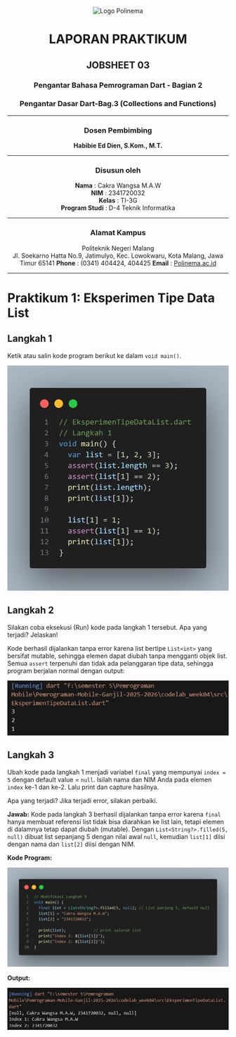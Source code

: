 <p align="center">
  <img src="https://3.bp.blogspot.com/-whSxEvHuEds/VOBUC7I5NNI/AAAAAAAAAUY/qfk23ch5o_c/s1600/logo_polinema_by_adminkerapolinema-d3b0ojd.jpg" alt="Logo Polinema" width="150">
</p>

<h1 align="center">LAPORAN PRAKTIKUM</h1>
<h2 align="center">JOBSHEET 03</h2>
<h3 align="center">Pengantar Bahasa Pemrograman Dart - Bagian 2</h3>
<h3 align="center">Pengantar Dasar Dart-Bag.3 (Collections and Functions)</h3>

---

<div align="center">

### **Dosen Pembimbing**
**Habibie Ed Dien, S.Kom., M.T.**

---

### **Disusun oleh**
**Nama**  : Cakra Wangsa M.A.W  
**NIM**   : 2341720032  
**Kelas** : TI-3G  
**Program Studi** : D-4 Teknik Informatika  

---

### **Alamat Kampus**
Politeknik Negeri Malang  
Jl. Soekarno Hatta No.9, Jatimulyo, Kec. Lowokwaru, Kota Malang, Jawa Timur 65141
**Phone** : (0341) 404424, 404425
**Email** : [Polinema.ac.id](https://www.polinema.ac.id)

</div>

---

# Praktikum 1: Eksperimen Tipe Data List

## Langkah 1
Ketik atau salin kode program berikut ke dalam `void main()`.

![alt text](image.png)

## Langkah 2
Silakan coba eksekusi (Run) kode pada langkah 1 tersebut. Apa yang terjadi? Jelaskan!

Kode berhasil dijalankan tanpa error karena list bertipe `List<int>` yang bersifat mutable, sehingga elemen dapat diubah tanpa mengganti objek list. Semua `assert` terpenuhi dan tidak ada pelanggaran tipe data, sehingga program berjalan normal dengan output:

![alt text](image-1.png)

## Langkah 3
Ubah kode pada langkah 1 menjadi variabel `final` yang mempunyai `index = 5` dengan default value = `null`. Isilah nama dan NIM Anda pada elemen `index` ke-1 dan ke-2. Lalu print dan capture hasilnya.

Apa yang terjadi? Jika terjadi error, silakan perbaiki.

**Jawab:**
Kode pada langkah 3 berhasil dijalankan tanpa error karena `final` hanya membuat referensi list tidak bisa diarahkan ke list lain, tetapi elemen di dalamnya tetap dapat diubah (mutable). Dengan `List<String?>.filled(5, null)` dibuat list sepanjang 5 dengan nilai awal `null`, kemudian `list[1]` diisi dengan nama dan `list[2]` diisi dengan NIM.

**Kode Program:**

![alt text](image-2.png)

**Output:**

![alt text](image-3.png)
